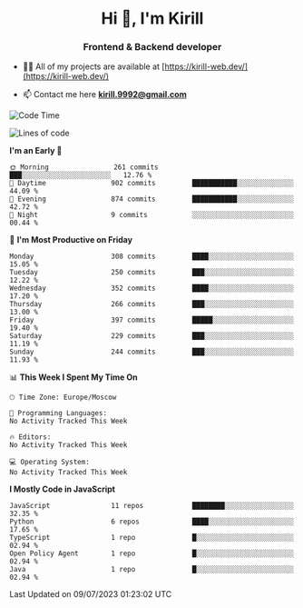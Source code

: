 <h1 align="center">Hi 👋, I'm Kirill</h1>
<h3 align="center">Frontend & Backend developer</h3>

- 👨‍💻 All of my projects are available at [https://kirill-web.dev/](https://kirill-web.dev/)

- 📫 Contact me here **kirill.9992@gmail.com**











<!--START_SECTION:waka-->
![Code Time](http://img.shields.io/badge/Code%20Time-1%2C382%20hrs%2014%20mins-blue)

![Lines of code](https://img.shields.io/badge/From%20Hello%20World%20I%27ve%20Written-3.0%20million%20lines%20of%20code-blue)

**I'm an Early 🐤** 

```text
🌞 Morning                261 commits         ███░░░░░░░░░░░░░░░░░░░░░░   12.76 % 
🌆 Daytime                902 commits         ███████████░░░░░░░░░░░░░░   44.09 % 
🌃 Evening                874 commits         ███████████░░░░░░░░░░░░░░   42.72 % 
🌙 Night                  9 commits           ░░░░░░░░░░░░░░░░░░░░░░░░░   00.44 % 
```
📅 **I'm Most Productive on Friday** 

```text
Monday                   308 commits         ████░░░░░░░░░░░░░░░░░░░░░   15.05 % 
Tuesday                  250 commits         ███░░░░░░░░░░░░░░░░░░░░░░   12.22 % 
Wednesday                352 commits         ████░░░░░░░░░░░░░░░░░░░░░   17.20 % 
Thursday                 266 commits         ███░░░░░░░░░░░░░░░░░░░░░░   13.00 % 
Friday                   397 commits         █████░░░░░░░░░░░░░░░░░░░░   19.40 % 
Saturday                 229 commits         ███░░░░░░░░░░░░░░░░░░░░░░   11.19 % 
Sunday                   244 commits         ███░░░░░░░░░░░░░░░░░░░░░░   11.93 % 
```


📊 **This Week I Spent My Time On** 

```text
🕑︎ Time Zone: Europe/Moscow

💬 Programming Languages: 
No Activity Tracked This Week

🔥 Editors: 
No Activity Tracked This Week

💻 Operating System: 
No Activity Tracked This Week
```

**I Mostly Code in JavaScript** 

```text
JavaScript               11 repos            ████████░░░░░░░░░░░░░░░░░   32.35 % 
Python                   6 repos             ████░░░░░░░░░░░░░░░░░░░░░   17.65 % 
TypeScript               1 repo              █░░░░░░░░░░░░░░░░░░░░░░░░   02.94 % 
Open Policy Agent        1 repo              █░░░░░░░░░░░░░░░░░░░░░░░░   02.94 % 
Java                     1 repo              █░░░░░░░░░░░░░░░░░░░░░░░░   02.94 % 
```




 Last Updated on 09/07/2023 01:23:02 UTC
<!--END_SECTION:waka-->
